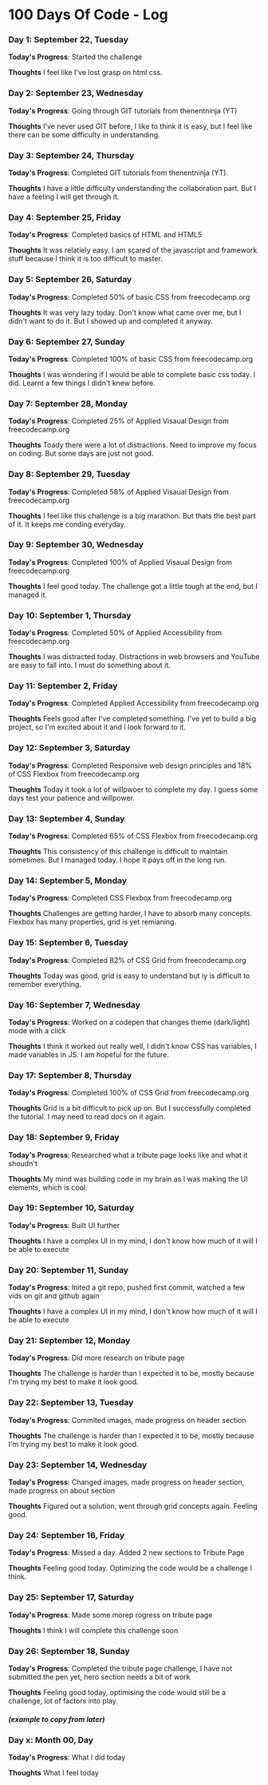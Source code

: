 # 100 Days Of Code - Log

### Day 1: September 22, Tuesday

**Today's Progress**: Started the challenge

**Thoughts** I feel like I've lost grasp on html css.


### Day 2: September 23, Wednesday

**Today's Progress**: Going through GIT tutorials from thenentninja (YT)

**Thoughts** I've never used GIT before, I like to think it is easy, but I feel like there can be some difficulty in understanding. 


### Day 3: September 24, Thursday

**Today's Progress**: Completed GIT tutorials from thenentninja (YT).

**Thoughts** I have a little difficulty understanding the collaboration part. But I have a feeling I will get through it.


### Day 4: September 25, Friday

**Today's Progress**: Completed basics of HTML and HTML5

**Thoughts** It was relatiely easy. I am scared of the javascript and framework stuff because I think it is too difficult to master.


### Day 5: September 26, Saturday

**Today's Progress**: Completed 50% of basic CSS from freecodecamp.org

**Thoughts** It was very lazy today. Don't know what came over me, but I didn't want to do it. But I showed up and completed it anyway.


### Day 6: September 27, Sunday

**Today's Progress**: Completed 100% of basic CSS from freecodecamp.org

**Thoughts** I was wondering if I would be able to complete basic css today. I did. Learnt a few things I didn't knew before.


### Day 7: September 28, Monday

**Today's Progress**: Completed 25% of Applied Visaual Design from freecodecamp.org

**Thoughts** Toady there were a lot of distractions. Need to improve my focus on coding. But some days are just not good.


### Day 8: September 29, Tuesday

**Today's Progress**: Completed 58% of Applied Visaual Design from freecodecamp.org

**Thoughts** I feel like this challenge is a big marathon. But thats the best part of it. It keeps me conding everyday.


### Day 9: September 30, Wednesday

**Today's Progress**: Completed 100% of Applied Visaual Design from freecodecamp.org

**Thoughts** I feel good today. The challenge got a little tough at the end, but I managed it.


### Day 10: September 1, Thursday

**Today's Progress**: Completed 50% of Applied Accessibility from freecodecamp.org

**Thoughts** I was distracted today. Distractions in web browsers and YouTube are easy to fall into. I must do something about it.


### Day 11: September 2, Friday

**Today's Progress**: Completed Applied Accessibility from freecodecamp.org

**Thoughts** Feels good after I've completed something. I've yet to build a big project, so I'm excited about it and I look forward to it.


### Day 12: September 3, Saturday

**Today's Progress**: Completed Responsive web design principles and 18% of CSS Flexbox from freecodecamp.org

**Thoughts** Today it took a lot of willpwoer to complete my day. I guess some days test your patience and willpower.


### Day 13: September 4, Sunday

**Today's Progress**: Completed 65% of CSS Flexbox from freecodecamp.org

**Thoughts** This consistency of this challenge is difficult to maintain sometimes. But I managed today. I hope it pays off in the long run.


### Day 14: September 5, Monday

**Today's Progress**: Completed CSS Flexbox from freecodecamp.org

**Thoughts** Challenges are getting harder, I have to absorb many concepts. Flexbox has many properties, grid is yet remianing.


### Day 15: September 6, Tuesday

**Today's Progress**: Completed 82% of CSS Grid from freecodecamp.org

**Thoughts** Today was good, grid is easy to understand but iy is difficult to remember everything.


### Day 16: September 7, Wednesday

**Today's Progress**: Worked on a codepen that changes theme (dark/light) mode with a click

**Thoughts** I think it worked out really well, I didn't know CSS has variables, I made variables in JS. I am hopeful for the future.


### Day 17: September 8, Thursday

**Today's Progress**: Completed 100% of CSS Grid from freecodecamp.org

**Thoughts** Grid is a bit difficult to pick up on. But I successfully completed the tutorial. I may need to read docs on it again.


### Day 18: September 9, Friday

**Today's Progress**: Researched what a tribute page looks like and what it shoudn't

**Thoughts** My mind was building code in my brain as I was making the UI elements, which is cool.


### Day 19: September 10, Saturday

**Today's Progress**: Built UI further

**Thoughts** I have a complex UI in my mind, I don't know how much of it will I be able to execute


### Day 20: September 11, Sunday

**Today's Progress**: Inited a git repo, pushed first commit, watched a few vids on git and github again

**Thoughts** I have a complex UI in my mind, I don't know how much of it will I be able to execute


### Day 21: September 12, Monday

**Today's Progress**: Did more research on tribute page

**Thoughts** The challenge is harder than I expected it to be, mostly because I'm trying my best to make it look good.


### Day 22: September 13, Tuesday

**Today's Progress**: Commited images, made progress on header section

**Thoughts** The challenge is harder than I expected it to be, mostly because I'm trying my best to make it look good.


### Day 23: September 14, Wednesday

**Today's Progress**: Changed images, made progress on header section, made progress on about section

**Thoughts** Figured out a solution, went through grid concepts again. Feeling good.


### Day 24: September 16, Friday

**Today's Progress**: Missed a day. Added 2 new sections to Tribute Page

**Thoughts** Feeling good today. Optimizing the code would be a challenge I think.


### Day 25: September 17, Saturday

**Today's Progress**: Made some morep rogress on tribute page

**Thoughts** I think I will complete this challenge soon


### Day 26: September 18, Sunday

**Today's Progress**: Completed the tribute page challenge, I have not submitted the pen yet, hero section needs a bit of work

**Thoughts** Feeling good today, optimising the code would still be a challenge, lot of factors into play.


##### (example to copy from later)
### Day x: Month 00, Day

**Today's Progress**: What I did today

**Thoughts** What I feel today
